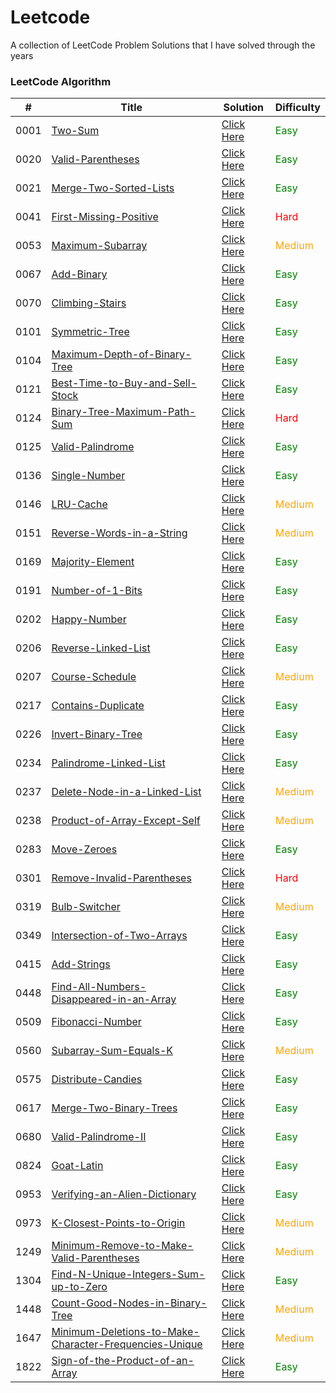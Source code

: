 
# Leetcode
A collection of LeetCode Problem Solutions that I have solved through the years



### LeetCode Algorithm

| # | Title | Solution | Difficulty |
|---| ----- | -------- | ---------- |
|0001|[Two-Sum](https://leetcode.com/problems/two-sum) | [Click Here](https://github.com/ThatDudeAlex/Coding-Interview-Prep/tree/master/LeetCode/Solutions/0001-Two-Sum) | <span style="color:green;">Easy</span> |
|0020|[Valid-Parentheses](https://leetcode.com/problems/valid-parentheses) | [Click Here](https://github.com/ThatDudeAlex/Coding-Interview-Prep/tree/master/LeetCode/Solutions/0020-Valid-Parentheses) | <span style="color:green;">Easy</span> |
|0021|[Merge-Two-Sorted-Lists](https://leetcode.com/problems/merge-two-sorted-lists) | [Click Here](https://github.com/ThatDudeAlex/Coding-Interview-Prep/tree/master/LeetCode/Solutions/0021-Merge-Two-Sorted-Lists) | <span style="color:green;">Easy</span> |
|0041|[First-Missing-Positive](https://leetcode.com/problems/first-missing-positive) | [Click Here](https://github.com/ThatDudeAlex/Coding-Interview-Prep/tree/master/LeetCode/Solutions/0041-First-Missing-Positive) | <span style="color:red;">Hard</span> |
|0053|[Maximum-Subarray](https://leetcode.com/problems/maximum-subarray) | [Click Here](https://github.com/ThatDudeAlex/Coding-Interview-Prep/tree/master/LeetCode/Solutions/0053-Maximum-Subarray) | <span style="color:orange;">Medium</span> |
|0067|[Add-Binary](https://leetcode.com/problems/add-binary) | [Click Here](https://github.com/ThatDudeAlex/Coding-Interview-Prep/tree/master/LeetCode/Solutions/0067-Add-Binary) | <span style="color:green;">Easy</span> |
|0070|[Climbing-Stairs](https://leetcode.com/problems/climbing-stairs) | [Click Here](https://github.com/ThatDudeAlex/Coding-Interview-Prep/tree/master/LeetCode/Solutions/0070-Climbing-Stairs) | <span style="color:green;">Easy</span> |
|0101|[Symmetric-Tree](https://leetcode.com/problems/symmetric-tree) | [Click Here](https://github.com/ThatDudeAlex/Coding-Interview-Prep/tree/master/LeetCode/Solutions/0101-Symmetric-Tree) | <span style="color:green;">Easy</span> |
|0104|[Maximum-Depth-of-Binary-Tree](https://leetcode.com/problems/maximum-depth-of-binary-tree) | [Click Here](https://github.com/ThatDudeAlex/Coding-Interview-Prep/tree/master/LeetCode/Solutions/0104-Maximum-Depth-of-Binary-Tree) | <span style="color:green;">Easy</span> |
|0121|[Best-Time-to-Buy-and-Sell-Stock](https://leetcode.com/problems/best-time-to-buy-and-sell-stock) | [Click Here](https://github.com/ThatDudeAlex/Coding-Interview-Prep/tree/master/LeetCode/Solutions/0121-Best-Time-to-Buy-and-Sell-Stock) | <span style="color:green;">Easy</span> |
|0124|[Binary-Tree-Maximum-Path-Sum](https://leetcode.com/problems/binary-tree-maximum-path-sum) | [Click Here](https://github.com/ThatDudeAlex/Coding-Interview-Prep/tree/master/LeetCode/Solutions/0124-Binary-Tree-Maximum-Path-Sum) | <span style="color:red;">Hard</span> |
|0125|[Valid-Palindrome](https://leetcode.com/problems/valid-palindrome) | [Click Here](https://github.com/ThatDudeAlex/Coding-Interview-Prep/tree/master/LeetCode/Solutions/0125-Valid-Palindrome) | <span style="color:green;">Easy</span> |
|0136|[Single-Number](https://leetcode.com/problems/single-number) | [Click Here](https://github.com/ThatDudeAlex/Coding-Interview-Prep/tree/master/LeetCode/Solutions/0136-Single-Number) | <span style="color:green;">Easy</span> |
|0146|[LRU-Cache](https://leetcode.com/problems/lru-cache) | [Click Here](https://github.com/ThatDudeAlex/Coding-Interview-Prep/tree/master/LeetCode/Solutions/0146-LRU-Cache) | <span style="color:orange;">Medium</span> |
|0151|[Reverse-Words-in-a-String](https://leetcode.com/problems/reverse-words-in-a-string) | [Click Here](https://github.com/ThatDudeAlex/Coding-Interview-Prep/tree/master/LeetCode/Solutions/0151-Reverse-Words-in-a-String) | <span style="color:orange;">Medium</span> |
|0169|[Majority-Element](https://leetcode.com/problems/majority-element) | [Click Here](https://github.com/ThatDudeAlex/Coding-Interview-Prep/tree/master/LeetCode/Solutions/0169-Majority-Element) | <span style="color:green;">Easy</span> |
|0191|[Number-of-1-Bits](https://leetcode.com/problems/number-of-1-bits) | [Click Here](https://github.com/ThatDudeAlex/Coding-Interview-Prep/tree/master/LeetCode/Solutions/0191-Number-of-1-Bits) | <span style="color:green;">Easy</span> |
|0202|[Happy-Number](https://leetcode.com/problems/happy-number) | [Click Here](https://github.com/ThatDudeAlex/Coding-Interview-Prep/tree/master/LeetCode/Solutions/0202-Happy-Number) | <span style="color:green;">Easy</span> |
|0206|[Reverse-Linked-List](https://leetcode.com/problems/reverse-linked-list) | [Click Here](https://github.com/ThatDudeAlex/Coding-Interview-Prep/tree/master/LeetCode/Solutions/0206-Reverse-Linked-List) | <span style="color:green;">Easy</span> |
|0207|[Course-Schedule](https://leetcode.com/problems/course-schedule) | [Click Here](https://github.com/ThatDudeAlex/Coding-Interview-Prep/tree/master/LeetCode/Solutions/0207-Course-Schedule) | <span style="color:orange;">Medium</span> |
|0217|[Contains-Duplicate](https://leetcode.com/problems/contains-duplicate) | [Click Here](https://github.com/ThatDudeAlex/Coding-Interview-Prep/tree/master/LeetCode/Solutions/0217-Contains-Duplicate) | <span style="color:green;">Easy</span> |
|0226|[Invert-Binary-Tree](https://leetcode.com/problems/invert-binary-tree) | [Click Here](https://github.com/ThatDudeAlex/Coding-Interview-Prep/tree/master/LeetCode/Solutions/0226-Invert-Binary-Tree) | <span style="color:green;">Easy</span> |
|0234|[Palindrome-Linked-List](https://leetcode.com/problems/palindrome-linked-list) | [Click Here](https://github.com/ThatDudeAlex/Coding-Interview-Prep/tree/master/LeetCode/Solutions/0234-Palindrome-Linked-List) | <span style="color:green;">Easy</span> |
|0237|[Delete-Node-in-a-Linked-List](https://leetcode.com/problems/delete-node-in-a-linked-list) | [Click Here](https://github.com/ThatDudeAlex/Coding-Interview-Prep/tree/master/LeetCode/Solutions/0237-Delete-Node-in-a-Linked-List) | <span style="color:orange;">Medium</span> |
|0238|[Product-of-Array-Except-Self](https://leetcode.com/problems/product-of-array-except-self) | [Click Here](https://github.com/ThatDudeAlex/Coding-Interview-Prep/tree/master/LeetCode/Solutions/0238-Product-of-Array-Except-Self) | <span style="color:orange;">Medium</span> |
|0283|[Move-Zeroes](https://leetcode.com/problems/move-zeroes) | [Click Here](https://github.com/ThatDudeAlex/Coding-Interview-Prep/tree/master/LeetCode/Solutions/0283-Move-Zeroes) | <span style="color:green;">Easy</span> |
|0301|[Remove-Invalid-Parentheses](https://leetcode.com/problems/remove-invalid-parentheses) | [Click Here](https://github.com/ThatDudeAlex/Coding-Interview-Prep/tree/master/LeetCode/Solutions/0301-Remove-Invalid-Parentheses) | <span style="color:red;">Hard</span> |
|0319|[Bulb-Switcher](https://leetcode.com/problems/bulb-switcher) | [Click Here](https://github.com/ThatDudeAlex/Coding-Interview-Prep/tree/master/LeetCode/Solutions/0319-Bulb-Switcher) | <span style="color:orange;">Medium</span> |
|0349|[Intersection-of-Two-Arrays](https://leetcode.com/problems/intersection-of-two-arrays) | [Click Here](https://github.com/ThatDudeAlex/Coding-Interview-Prep/tree/master/LeetCode/Solutions/0349-Intersection-of-Two-Arrays) | <span style="color:green;">Easy</span> |
|0415|[Add-Strings](https://leetcode.com/problems/add-strings) | [Click Here](https://github.com/ThatDudeAlex/Coding-Interview-Prep/tree/master/LeetCode/Solutions/0415-Add-Strings) | <span style="color:green;">Easy</span> |
|0448|[Find-All-Numbers-Disappeared-in-an-Array](https://leetcode.com/problems/find-all-numbers-disappeared-in-an-array) | [Click Here](https://github.com/ThatDudeAlex/Coding-Interview-Prep/tree/master/LeetCode/Solutions/0448-Find-All-Numbers-Disappeared-in-an-Array) | <span style="color:green;">Easy</span> |
|0509|[Fibonacci-Number](https://leetcode.com/problems/fibonacci-number) | [Click Here](https://github.com/ThatDudeAlex/Coding-Interview-Prep/tree/master/LeetCode/Solutions/0509-Fibonacci-Number) | <span style="color:green;">Easy</span> |
|0560|[Subarray-Sum-Equals-K](https://leetcode.com/problems/subarray-sum-equals-k) | [Click Here](https://github.com/ThatDudeAlex/Coding-Interview-Prep/tree/master/LeetCode/Solutions/0560-Subarray-Sum-Equals-K) | <span style="color:orange;">Medium</span> |
|0575|[Distribute-Candies](https://leetcode.com/problems/distribute-candies) | [Click Here](https://github.com/ThatDudeAlex/Coding-Interview-Prep/tree/master/LeetCode/Solutions/0575-Distribute-Candies) | <span style="color:green;">Easy</span> |
|0617|[Merge-Two-Binary-Trees](https://leetcode.com/problems/merge-two-binary-trees) | [Click Here](https://github.com/ThatDudeAlex/Coding-Interview-Prep/tree/master/LeetCode/Solutions/0617-Merge-Two-Binary-Trees) | <span style="color:green;">Easy</span> |
|0680|[Valid-Palindrome-II](https://leetcode.com/problems/valid-palindrome-ii) | [Click Here](https://github.com/ThatDudeAlex/Coding-Interview-Prep/tree/master/LeetCode/Solutions/0680-Valid-Palindrome-II) | <span style="color:green;">Easy</span> |
|0824|[Goat-Latin](https://leetcode.com/problems/goat-latin) | [Click Here](https://github.com/ThatDudeAlex/Coding-Interview-Prep/tree/master/LeetCode/Solutions/0824-Goat-Latin) | <span style="color:green;">Easy</span> |
|0953|[Verifying-an-Alien-Dictionary](https://leetcode.com/problems/verifying-an-alien-dictionary) | [Click Here](https://github.com/ThatDudeAlex/Coding-Interview-Prep/tree/master/LeetCode/Solutions/0953-Verifying-an-Alien-Dictionary) | <span style="color:green;">Easy</span> |
|0973|[K-Closest-Points-to-Origin](https://leetcode.com/problems/k-closest-points-to-origin) | [Click Here](https://github.com/ThatDudeAlex/Coding-Interview-Prep/tree/master/LeetCode/Solutions/0973-K-Closest-Points-to-Origin) | <span style="color:orange;">Medium</span> |
|1249|[Minimum-Remove-to-Make-Valid-Parentheses](https://leetcode.com/problems/minimum-remove-to-make-valid-parentheses) | [Click Here](https://github.com/ThatDudeAlex/Coding-Interview-Prep/tree/master/LeetCode/Solutions/1249-Minimum-Remove-to-Make-Valid-Parentheses) | <span style="color:orange;">Medium</span> |
|1304|[Find-N-Unique-Integers-Sum-up-to-Zero](https://leetcode.com/problems/find-n-unique-integers-sum-up-to-zero) | [Click Here](https://github.com/ThatDudeAlex/Coding-Interview-Prep/tree/master/LeetCode/Solutions/1304-Find-N-Unique-Integers-Sum-up-to-Zero) | <span style="color:green;">Easy</span> |
|1448|[Count-Good-Nodes-in-Binary-Tree](https://leetcode.com/problems/count-good-nodes-in-binary-tree) | [Click Here](https://github.com/ThatDudeAlex/Coding-Interview-Prep/tree/master/LeetCode/Solutions/1448-Count-Good-Nodes-in-Binary-Tree) | <span style="color:orange;">Medium</span> |
|1647|[Minimum-Deletions-to-Make-Character-Frequencies-Unique](https://leetcode.com/problems/minimum-deletions-to-make-character-frequencies-unique) | [Click Here](https://github.com/ThatDudeAlex/Coding-Interview-Prep/tree/master/LeetCode/Solutions/1647-Minimum-Deletions-to-Make-Character-Frequencies-Unique) | <span style="color:orange;">Medium</span> |
|1822|[Sign-of-the-Product-of-an-Array](https://leetcode.com/problems/sign-of-the-product-of-an-array) | [Click Here](https://github.com/ThatDudeAlex/Coding-Interview-Prep/tree/master/LeetCode/Solutions/1822-Sign-of-the-Product-of-an-Array) | <span style="color:green;">Easy</span> |

